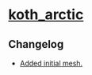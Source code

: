 # [koth_arctic](https://tf2maps.net/threads/arctic.19603/page-5)

## Changelog

* [Added initial mesh.](https://github.com/WhyIsEvery4thYearAlwaysBad/SourceNavMeshOverhauls/commit/ed4bdea6)
